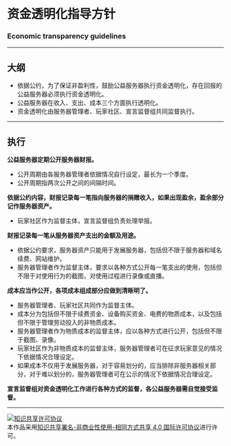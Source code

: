 # 资金透明化指导方针
### Economic transparency guidelines

-----

## 大纲

* 依据公约，为了保证非盈利性，鼓励公益服务器执行资金透明化，存在回报的公益服务器必须执行资金透明化。
* 公益服务器在收入、支出、成本三个方面执行透明化。
* 资金透明化由服务器管理者、玩家社区、宣言监督组共同监督执行。

-----

## 执行

__公益服务器定期公开服务器财报。__
* 公开周期由各服务器管理者依据情况自行设定，最长为一个季度。
* 公开周期指两次公开之间的间隔时间。

__依据公约内容，财报记录每一笔指向服务器的捐赠收入，如果出现盈余，盈余部分记作服务器资产。__
* 玩家社区作为监督主体，宣言监督组负责处理举报。

__财报记录每一笔从服务器资产支出的金额及用途。__
* 依据公约要求，服务器资产只能用于发展服务器，包括但不限于服务器和域名续费、网站维护。
* 服务器管理者作为监督主体，要求以各种方式公开每一笔支出的使用，包括但不限于对使用行为的截图，对使用过程进行录像或直播。

__成本应当作公开，各项成本组成部分应做到清晰明了。__
* 服务器管理者、玩家社区共同作为监督主体。
* 成本分为包括但不限于续费资金、设备购买资金、电费的物质成本，以及包括但不限于管理劳动投入的非物质成本。
* 服务器管理者作为物质成本的监督主体，应以各种方式进行公开，包括但不限于截图、录像。
* 玩家社区作为非物质成本的监督主体，服务器管理者可在征求玩家意见的情况下依据情况合理设定。
* 如果成本不仅用于发展服务器，对于容易划分的，应当排除非服务器相关部分，对于难以划分的，服务器管理者可在公示的情况下依据情况合理设定。

__宣言监督组对资金透明化工作进行各种方式的监督，各公益服务器需自觉接受监督。__


-----


<a rel="license" href="http://creativecommons.org/licenses/by-nc-sa/4.0/"><img alt="知识共享许可协议" style="border-width:0" src="https://i.creativecommons.org/l/by-nc-sa/4.0/88x31.png" /></a><br />本作品采用<a rel="license" href="http://creativecommons.org/licenses/by-nc-sa/4.0/">知识共享署名-非商业性使用-相同方式共享 4.0 国际许可协议</a>进行许可。
